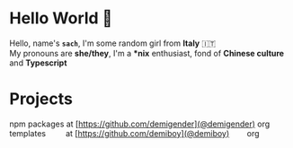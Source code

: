 # Hello World 👋 
Hello, name's **`sach`**, I'm some random girl from **Italy** 🇮🇹  
My pronouns are **she/they**, I'm a **\*nix** enthusiast, fond of **Chinese culture** and  **Typescript**

# Projects
npm packages at [https://github.com/demigender](@demigender) org <br />
templates &nbsp;&nbsp;&nbsp;&nbsp;&nbsp;&nbsp;&nbsp;&nbsp;at [https://github.com/demiboy](@demiboy) &nbsp;&nbsp;&nbsp;&nbsp;&nbsp;&nbsp; org <br />
